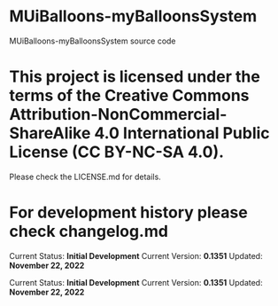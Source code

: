 # MUiBalloons-myBalloonsSystem

MUiBalloons-myBalloonsSystem source code

# This project is licensed under the terms of the Creative Commons Attribution-NonCommercial-ShareAlike 4.0 International Public License (CC BY-NC-SA 4.0).

Please check the LICENSE.md for details.

# For development history please check changelog.md

Current Status: **Initial Development**
Current Version: **0.1351**
Updated: **November 22, 2022**

Current Status: **Initial Development**
Current Version: **0.1351**
Updated: **November 22, 2022**
